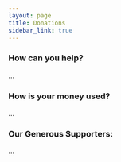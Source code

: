 ```yaml
---
layout: page
title: Donations
sidebar_link: true
---
```


### How can you help?
<p>...</p>

### How is your money used?
<p>...</p>

### Our Generous Supporters:
<p>...</p>
